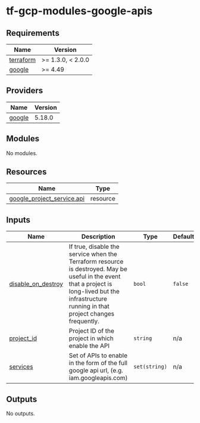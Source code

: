 # tf-gcp-modules-google-apis

<!-- BEGINNING OF PRE-COMMIT-TERRAFORM DOCS HOOK -->
## Requirements

| Name | Version |
|------|---------|
| <a name="requirement_terraform"></a> [terraform](#requirement\_terraform) | >= 1.3.0, < 2.0.0 |
| <a name="requirement_google"></a> [google](#requirement\_google) | >= 4.49 |

## Providers

| Name | Version |
|------|---------|
| <a name="provider_google"></a> [google](#provider\_google) | 5.18.0 |

## Modules

No modules.

## Resources

| Name | Type |
|------|------|
| [google_project_service.api](https://registry.terraform.io/providers/hashicorp/google/latest/docs/resources/project_service) | resource |

## Inputs

| Name | Description | Type | Default | Required |
|------|-------------|------|---------|:--------:|
| <a name="input_disable_on_destroy"></a> [disable\_on\_destroy](#input\_disable\_on\_destroy) | If true, disable the service when the Terraform resource is destroyed. May be useful in the event that a project is long-lived but the infrastructure running in that project changes frequently. | `bool` | `false` | no |
| <a name="input_project_id"></a> [project\_id](#input\_project\_id) | Project ID of the project in which enable the API | `string` | n/a | yes |
| <a name="input_services"></a> [services](#input\_services) | Set of APIs to enable in the form of the full google api url, (e.g. iam.googleapis.com) | `set(string)` | n/a | yes |

## Outputs

No outputs.
<!-- END OF PRE-COMMIT-TERRAFORM DOCS HOOK -->

